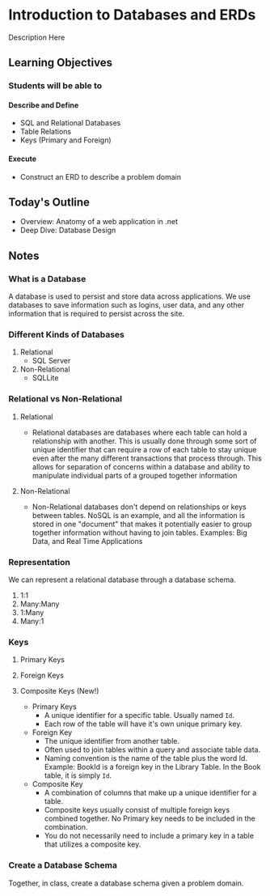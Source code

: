 # Introduction to Databases and ERDs

Description Here

## Learning Objectives

### Students will be able to

#### Describe and Define

- SQL and Relational Databases
- Table Relations
- Keys (Primary and Foreign)

#### Execute

- Construct an ERD to describe a problem domain

## Today's Outline

- Overview: Anatomy of a web application in .net
- Deep Dive: Database Design

## Notes

### What is a Database

A database is used to persist and store data across applications. We use databases to save information such as logins, user data, and any other information that is required to persist across the site.

### Different Kinds of Databases

1. Relational
	- SQL Server
1. Non-Relational
	- SQLLite

### Relational vs Non-Relational

1. Relational
	- Relational databases are databases where each table can hold a relationship with another. This is usually done through some sort of unique identifier that can require a row of each table to stay unique even after the many different transactions that process through. This allows for separation of concerns within a database and ability to manipulate individual parts of a grouped together information

1. Non-Relational
	- Non-Relational databases don't depend on relationships or keys between tables. NoSQL is an example, and all the information is stored in one "document" that makes it potentially easier to group together information without having to join tables.
	Examples: Big Data, and Real Time Applications

### Representation
We can represent a relational database through a database schema.

1. 1:1
1. Many:Many
1. 1:Many
1. Many:1

### Keys
1. Primary Keys
1. Foreign Keys
1. Composite Keys (New!)

	- Primary Keys
	  - A unique identifier for a specific table. Usually named `Id`.
	  - Each row of the table will have it's own unique primary key.
	- Foreign Key
		- The unique identifier from another table.
		- Often used to join tables within a query and associate table data.
		- Naming convention is the name of the table plus the word Id. Example: BookId is a foreign key in the Library Table. In the Book table, it is simply `Id`.
	- Composite Key
		- A combination of columns that make up a unique identifier for a table.
		- Composite keys usually consist of multiple foreign keys combined together. No Primary key needs to be included in the combination.
		- You do not necessarily need to include a primary key in a table that utilizes a composite key.

### Create a Database Schema

Together, in class, create a database schema given a problem domain.
